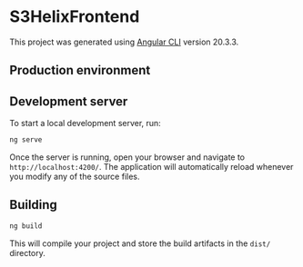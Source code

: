# S3HelixFrontend

This project was generated using [Angular CLI](https://github.com/angular/angular-cli) version 20.3.3.

## Production environment



## Development server

To start a local development server, run:

```bash
ng serve
```

Once the server is running, open your browser and navigate to `http://localhost:4200/`. The application will automatically reload whenever you modify any of the source files.

## Building

```bash
ng build
```

This will compile your project and store the build artifacts in the `dist/` directory. 